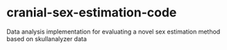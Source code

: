 # cranial-sex-estimation-code
Data analysis implementation for evaluating a novel sex estimation method based on skullanalyzer data
